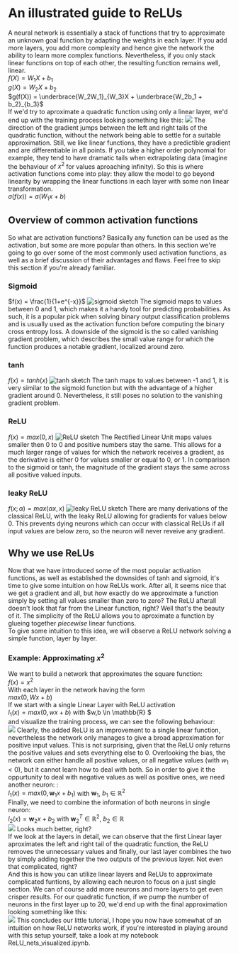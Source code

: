 # An illustrated guide to ReLUs
A neural network is essentially a stack of functions that try to approximate an unknown goal function by adapting the weights in each layer. If you add more layers, you add more complexity and hence give the network the ability to learn more complex functions. Nevertheless, if you only stack linear functions on top of each other, the resulting function remains well, linear.\
$f(X) = W_1X + b_1$\
$g(X) = W_2X + b_2$\
$g(f(X)) = \underbrace{W_2W_1}_{W_3}X + \underbrace{W_2b_1 + b_2}_{b_3}$\
If we'd try to aproximate a quadratic function using only a linear layer, we'd end up with the training process looking something like this:
![](linonelayer.gif)
The direction of the gradient  jumps between the left and right tails of the quadratic function, without the network being able to settle for a suitable approximation.
Still, we like linear functions, they have a predictible gradient and are differentiable in all points. If you take a higher order polynomial for example, they tend to have dramatic tails when extrapolating data (imagine the behaviour of $x^2$ for values aproaching infinity).
  So this is where activation functions come into play: they allow the model to go beyond linearity by wrapping the linear functions in each layer with some non linear transformation.\
$a(f(x)) = a(W_1x +b)$

## Overview of common activation functions
So what are activation functions? Basically any function can be used as the activation, but some are more popular than others.
In this section we're going to go over some of the most commonly used activation functions, as well as a brief discussion of their advantages and flaws. Feel free to skip this section if you're already familiar.

### **Sigmoid**
$f(x) = \frac{1}{1+e^{-x}}$
![sigmoid sketch](sigmoid.png "sigmoid")
The sigmoid maps to values between 0 and 1, which makes it a handy tool for predicting probabilities. As such, it is a popular pick when solving binary output classification problems and is usually used as the activation function before computing the binary cross entropy loss. A downside of the sigmoid is the so called vanishing gradient problem, which describes the small value range for which the function produces a notable gradient, localized around zero. 
### **tanh**
$f(x) = tanh(x)$
![tanh sketch](tanh.png "tanh")
The tanh maps to values between -1 and 1, it is very similar to the sigmoid function but with the advantage of a higher gradient around 0. Nevertheless, it still poses no solution to the vanishing gradient problem.
### **ReLU**
$f(x) = max(0,x)$
![ReLU sketch](ReLU.png "ReLU")
The  Rectified Linear Unit maps values smaller then 0 to 0 and positive numbers stay the same. This allows for a much larger range of values for which the network receives a gradient, as the derivative is either 0 for values smaller or equal to 0, or 1. In comparison to the sigmoid or tanh, the magnitude of the gradient stays the same across all positive valued inputs.  
### **leaky ReLU**
$f(x;\alpha) = max(\alpha x,x)$
![leaky ReLU sketch](leaky_ReLU.png "leaky ReLU")
There are many derivations of the classical ReLU, with the leaky ReLU allowing for gradients for values below 0. This prevents dying neurons which can occur with classical ReLUs if all input values are below zero, so the neuron will never reveive any gradient.
## Why we use ReLUs
Now that we have introduced some of the most popular activation functions, as well as established the downsides of tanh and sigmoid, it's time to give some intuition on how ReLUs work. After all, it seems nice that we get a gradient and all, but *how* exactly do we approximate a function simply by setting all values smaller than zero to zero? The ReLU afterall doesn't look that far from the Linear function, right?
Well that's the beauty of it. The simplicity of the ReLU allows you to aproximate a function by glueing together *piecewise* linear functions.\
To give some intuition to this idea, we will observe a ReLU network solving a simple function, layer by layer.
### Example: Approximating $x^2$
We want to build a network that approximates the square function:\
$f(x)=x^2$\
With each layer in the network having the form\
$max(0,Wx+b)$\
If we start with a single Linear Layer with ReLU activation\
$l_1(x) = max(0,wx+b)$ with $w,b \in \mathbb{R} $\
 and visualize the training process, we can see the following behaviour: \
![](quadratic_1lin1_relu.gif)
Clearly, the added ReLU is an improvement to a single linear function, nevertheless the network only manages to give a broad approximation for positive input values. This is not surprising, given that the ReLU only returns the positive values and sets everything else to 0. Overlooking the bias, the network can either handle all positive values, or all negative values (with $w_1<0$), but it cannot learn how to deal with both. So in order to give it the oppurtunity to deal with negative values as well as positive ones, we need another neuron:
:\
$l_1(x) = max(0,\mathbf{w}_1x+b_1)$ with $\mathbf{w}_1$, $b_1 \in \mathbb{R}^2$\
Finally, we need to combine the information of both neurons in single neuron:\
$l_2(x) = \mathbf{w}_2x+b_2$ with $\mathbf{w}^T_2 \in \mathbb{R}^2$, $b_2 \in \mathbb{R}$\
![](quadratic_1lin2_relu_2lin1.gif)
Looks much better, right?\
If we look at the layers in detail, we can observe that the first Linear layer aproximates the left and right tail of the quadratic function, the ReLU removes the unnecessary values and finally, our last layer combines the two by simply adding together the two outputs of the previous layer. Not even that complicated, right?\
And this is how you can utilize linear layers and ReLUs to approximate complicated funtions, by allowing each neuron to focus on a just single section. We can of course add more neurons and more layers to get even crisper results. For our quadratic function, if we pump the number of neurons in the first layer up to 20, we'd end up with the final approximation looking something like this:\
![](relu_net_20neurons_out.gif)
This concludes our little tutorial, I hope you now have somewhat of an intuition on how ReLU networks work, if you're interested in playing around with this setup yourself, take a look at my notebook ReLU_nets_visualized.ipynb.
 
